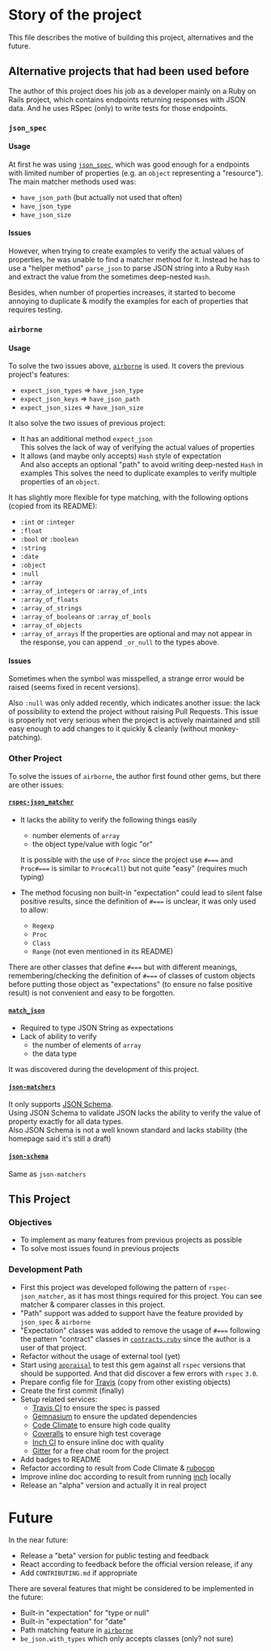 # Story of the project
This file describes the motive of building this project, alternatives and the future.

## Alternative projects that had been used before
The author of this project does his job as a developer mainly on a Ruby on Rails project, which contains endpoints returning responses with JSON data. And he uses RSpec (only) to write tests for those endpoints.

### `json_spec`

#### Usage
At first he was using [`json_spec`](https://github.com/collectiveidea/json_spec), which was good enough for a endpoints with limited number of properties (e.g. an `object` representing a "resource"). The main matcher methods used was:
- `have_json_path` (but actually not used that often)
- `have_json_type`
- `have_json_size`

#### Issues
However, when trying to create examples to verify the actual values of properties, he was unable to find a matcher method for it. Instead he has to use a "helper method" `parse_json` to parse JSON string into a Ruby `Hash` and extract the value from the sometimes deep-nested `Hash`.

Besides, when number of properties increases, it started to become annoying to duplicate & modify the examples for each of properties that requires testing.

### `airborne`

#### Usage
To solve the two issues above, [`airborne`](https://github.com/brooklynDev/airborne) is used. It covers the previous project's features:
- `expect_json_types` => `have_json_type`
- `expect_json_keys`  => `have_json_path`
- `expect_json_sizes` => `have_json_size`

It also solve the two issues of previous project:
- It has an additional method `expect_json`  
  This solves the lack of way of verifying the actual values of properties
- It allows (and maybe only accepts) `Hash` style of expectation  
  And also accepts an optional "path" to avoid writing deep-nested `Hash` in examples
  This solves the need to duplicate examples to verify multiple properties of an `object`.

It has slightly more flexible for type matching, with the following options (copied from its README):
* `:int` or `:integer`
* `:float`
* `:bool` or `:boolean`
* `:string`
* `:date`
* `:object`
* `:null`
* `:array`
* `:array_of_integers` or `:array_of_ints`
* `:array_of_floats`
* `:array_of_strings`
* `:array_of_booleans` or `:array_of_bools`
* `:array_of_objects`
* `:array_of_arrays`
If the properties are optional and may not appear in the response, you can append `_or_null` to the types above.

#### Issues
Sometimes when the symbol was misspelled, a strange error would be raised (seems fixed in recent versions).

Also `:null` was only added recently, which indicates another issue: the lack of possibility to extend the project without raising Pull Requests. This issue is properly not very serious when the project is actively maintained and still easy enough to add changes to it quickly & cleanly (without monkey-patching).


### Other Project
To solve the issues of `airborne`, the author first found other gems, but there are other issues:
#### [`rspec-json_matcher`](https://github.com/r7kamura/rspec-json_matcher)

- It lacks the ability to verify the following things easily
  - number elements of `array`
  - the object type/value with logic "or"

  It is possible with the use of `Proc` since the project use `#===` and `Proc#===` is similar to `Proc#call`) but not quite "easy" (requires much typing)
- The method focusing non built-in "expectation" could lead to silent false positive results, since the definition of `#===` is unclear, it was only used to allow:
  - `Regexp`
  - `Proc`
  - `Class`
  - `Range` (not even mentioned in its README)

There are other classes that define `#===` but with different meanings, remembering/checking the definition of `#===` of classes of custom objects before putting those object as "expectations" (to ensure no false positive result) is not convenient and easy to be forgotten.

#### [`match_json`](https://github.com/WhitePayments/match_json)
- Required to type JSON String as expectations
- Lack of ability to verify
  - the number of elements of `array`
  - the data type

It was discovered during the development of this project.

#### [`json-matchers`](https://github.com/seanpdoyle/json-matchers)
It only supports [JSON Schema](http://json-schema.org/).  
Using JSON Schema to validate JSON lacks the ability to verify the value of property exactly for all data types.  
Also JSON Schema is not a well known standard and lacks stability (the homepage said it's still a draft)

#### [`json-schema`](https://github.com/ruby-json-schema/json-schema)
Same as `json-matchers`


## This Project

### Objectives
- To implement as many features from previous projects as possible
- To solve most issues found in previous projects

### Development Path
- First this project was developed following the pattern of `rspec-json_matcher`, as it has most things required for this project. You can see matcher & comparer classes in this project.
- "Path" support was added to support have the feature provided by `json_spec` & `airborne`
- "Expectation" classes was added to remove the usage of `#===` following the pattern "contract" classes in [`contracts.ruby`](https://github.com/egonSchiele/contracts.ruby) since the author is a user of that project.
- Refactor without the usage of external tool (yet)
- Start using [`appraisal`](https://github.com/thoughtbot/appraisal) to test this gem against all `rspec` versions that should be supported. And that did discover a few errors with `rspec` `3.0`.
- Prepare config file for [Travis](https://travis-ci.org/) (copy from other existing objects)
- Create the first commit (finally)
- Setup related services:
  - [Travis CI](https://travis-ci.org/) to ensure the spec is passed
  - [Gemnasium](https://gemnasium.com/) to ensure the updated dependencies
  - [Code Climate](https://codeclimate.com/) to ensure high code quality
  - [Coveralls](https://coveralls.io/) to ensure high test coverage
  - [Inch CI](https://inch-ci.org/) to ensure inline doc with quality
  - [Gitter](https://gitter.im/) for a free chat room for the project
- Add badges to README
- Refactor according to result from Code Climate & [rubocop](https://github.com/bbatsov/rubocop)
- Improve inline doc according to result from running [inch](https://github.com/rrrene/inch) locally
- Release an "alpha" version and actually it in real project


# Future
In the near future:
- Release a "beta" version for public testing and feedback
- React according to feedback before the official version release, if any
- Add `CONTRIBUTING.md` if appropriate

There are several features that might be considered to be implemented in the future:
- Built-in "expectation" for "type or null"
- Built-in "expectation" for "date"
- Path matching feature in [`airborne`](https://github.com/brooklynDev/airborne)
- `be_json.with_types` which only accepts classes (only? not sure)
